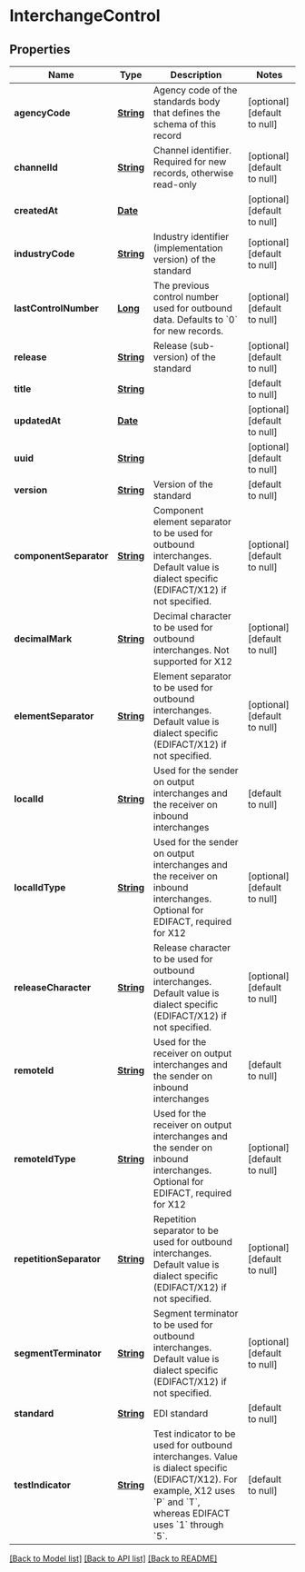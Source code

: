 # InterchangeControl
## Properties

Name | Type | Description | Notes
------------ | ------------- | ------------- | -------------
**agencyCode** | [**String**](string.md) | Agency code of the standards body that defines the schema of this record | [optional] [default to null]
**channelId** | [**String**](string.md) | Channel identifier. Required for new records, otherwise read-only | [optional] [default to null]
**createdAt** | [**Date**](DateTime.md) |  | [optional] [default to null]
**industryCode** | [**String**](string.md) | Industry identifier (implementation version) of the standard | [optional] [default to null]
**lastControlNumber** | [**Long**](long.md) | The previous control number used for outbound data. Defaults to &#x60;0&#x60; for new records. | [optional] [default to null]
**release** | [**String**](string.md) | Release (sub-version) of the standard | [optional] [default to null]
**title** | [**String**](string.md) |  | [default to null]
**updatedAt** | [**Date**](DateTime.md) |  | [optional] [default to null]
**uuid** | [**String**](string.md) |  | [optional] [default to null]
**version** | [**String**](string.md) | Version of the standard | [default to null]
**componentSeparator** | [**String**](string.md) | Component element separator to be used for outbound interchanges. Default value is dialect specific (EDIFACT/X12) if not specified. | [optional] [default to null]
**decimalMark** | [**String**](string.md) | Decimal character to be used for outbound interchanges. Not supported for X12 | [optional] [default to null]
**elementSeparator** | [**String**](string.md) | Element separator to be used for outbound interchanges. Default value is dialect specific (EDIFACT/X12) if not specified. | [optional] [default to null]
**localId** | [**String**](string.md) | Used for the sender on output interchanges and the receiver on inbound interchanges | [default to null]
**localIdType** | [**String**](string.md) | Used for the sender on output interchanges and the receiver on inbound interchanges. Optional for EDIFACT, required for X12 | [optional] [default to null]
**releaseCharacter** | [**String**](string.md) | Release character to be used for outbound interchanges. Default value is dialect specific (EDIFACT/X12) if not specified. | [optional] [default to null]
**remoteId** | [**String**](string.md) | Used for the receiver on output interchanges and the sender on inbound interchanges | [default to null]
**remoteIdType** | [**String**](string.md) | Used for the receiver on output interchanges and the sender on inbound interchanges. Optional for EDIFACT, required for X12 | [optional] [default to null]
**repetitionSeparator** | [**String**](string.md) | Repetition separator to be used for outbound interchanges. Default value is dialect specific (EDIFACT/X12) if not specified. | [optional] [default to null]
**segmentTerminator** | [**String**](string.md) | Segment terminator to be used for outbound interchanges. Default value is dialect specific (EDIFACT/X12) if not specified. | [optional] [default to null]
**standard** | [**String**](string.md) | EDI standard | [default to null]
**testIndicator** | [**String**](string.md) | Test indicator to be used for outbound interchanges. Value is dialect specific (EDIFACT/X12). For example, X12 uses &#x60;P&#x60; and &#x60;T&#x60;, whereas EDIFACT uses &#x60;1&#x60; through &#x60;5&#x60;. | [default to null]

[[Back to Model list]](../README.md#documentation-for-models) [[Back to API list]](../README.md#documentation-for-api-endpoints) [[Back to README]](../README.md)

